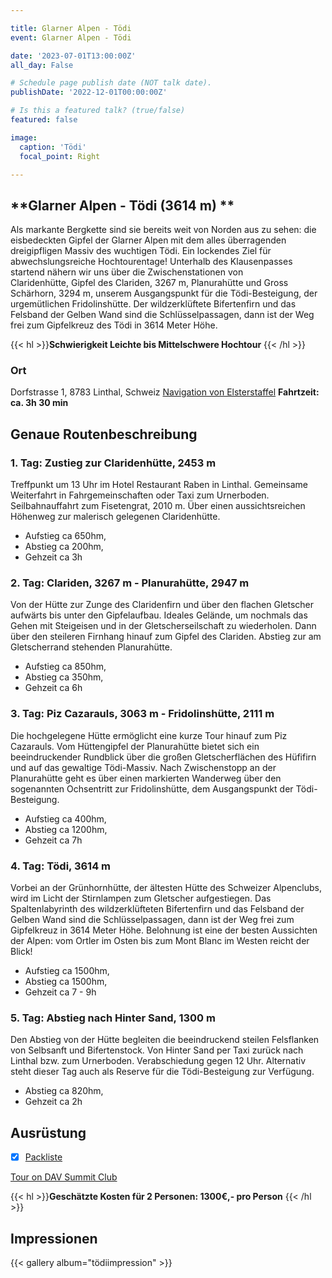 ```yaml
---

title: Glarner Alpen - Tödi
event: Glarner Alpen - Tödi 

date: '2023-07-01T13:00:00Z'
all_day: False

# Schedule page publish date (NOT talk date).
publishDate: '2022-12-01T00:00:00Z'

# Is this a featured talk? (true/false)
featured: false

image:
  caption: 'Tödi'
  focal_point: Right

---
```


## **Glarner Alpen - Tödi (3614 m) **

Als markante Bergkette sind sie bereits weit von Norden aus zu sehen: die eisbedeckten Gipfel der Glarner Alpen mit dem alles überragenden dreigipfligen Massiv des wuchtigen Tödi. Ein lockendes Ziel für abwechslungsreiche Hochtourentage! Unterhalb des Klausenpasses startend nähern wir uns über die Zwischenstationen von Claridenhütte, Gipfel des Clariden, 3267 m, Planurahütte und Gross Schärhorn, 3294 m, unserem Ausgangspunkt für die Tödi-Besteigung, der urgemütlichen Fridolinshütte. Der wildzerklüftete Bifertenfirn und das Felsband der Gelben Wand sind die Schlüsselpassagen, dann ist der Weg frei zum Gipfelkreuz des Tödi in 3614 Meter Höhe.

{{< hl >}}**Schwierigkeit Leichte bis Mittelschwere Hochtour** {{< /hl >}}

  
### Ort
Dorfstrasse 1, 8783 Linthal, Schweiz
[Navigation von Elsterstaffel](https://goo.gl/maps/cdK45RgTzFctMFg58)
**Fahrtzeit: ca. 3h 30 min**

## Genaue Routenbeschreibung

### 1. Tag: Zustieg zur Claridenhütte, 2453 m 
Treffpunkt um 13 Uhr im Hotel Restaurant Raben in Linthal. Gemeinsame Weiterfahrt in Fahrgemeinschaften oder Taxi zum Urnerboden. Seilbahnauffahrt zum Fisetengrat, 2010 m. Über einen aussichtsreichen Höhenweg zur malerisch gelegenen Claridenhütte.

- Aufstieg ca 650hm, 
- Abstieg ca 200hm, 
- Gehzeit ca 3h

### 2. Tag: Clariden, 3267 m - Planurahütte, 2947 m 
Von der Hütte zur Zunge des Claridenfirn und über den flachen Gletscher aufwärts bis unter den Gipfelaufbau. Ideales Gelände, um nochmals das Gehen mit Steigeisen und in der Gletscherseilschaft zu wiederholen. Dann über den steileren Firnhang hinauf zum Gipfel des Clariden. Abstieg zur am Gletscherrand stehenden Planurahütte.

- Aufstieg ca 850hm, 
- Abstieg ca 350hm, 
- Gehzeit ca 6h

### 3. Tag: Piz Cazarauls, 3063 m - Fridolinshütte, 2111 m 
Die hochgelegene Hütte ermöglicht eine kurze Tour hinauf zum Piz Cazarauls. Vom Hüttengipfel der Planurahütte bietet sich ein beeindruckender Rundblick über die großen Gletscherflächen des Hüfifirn und auf das gewaltige Tödi-Massiv. Nach Zwischenstopp an der Planurahütte geht es über einen markierten Wanderweg über den sogenannten Ochsentritt zur Fridolinshütte, dem Ausgangspunkt der Tödi-Besteigung.

- Aufstieg ca 400hm, 
- Abstieg ca 1200hm, 
- Gehzeit ca 7h

### 4. Tag: Tödi, 3614 m 
Vorbei an der Grünhornhütte, der ältesten Hütte des Schweizer Alpenclubs, wird im Licht der Stirnlampen zum Gletscher aufgestiegen. Das Spaltenlabyrinth des wildzerklüfteten Bifertenfirn und das Felsband der Gelben Wand sind die Schlüsselpassagen, dann ist der Weg frei zum Gipfelkreuz in 3614 Meter Höhe. Belohnung ist eine der besten Aussichten der Alpen: vom Ortler im Osten bis zum Mont Blanc im Westen reicht der Blick!

- Aufstieg ca 1500hm, 
- Abstieg ca 1500hm, 
- Gehzeit ca 7 - 9h

### 5. Tag: Abstieg nach Hinter Sand, 1300 m  
Den Abstieg von der Hütte begleiten die beeindruckend steilen Felsflanken von Selbsanft und Bifertenstock. Von Hinter Sand per Taxi zurück nach Linthal bzw. zum Urnerboden. Verabschiedung gegen 12 Uhr. Alternativ steht dieser Tag auch als Reserve für die Tödi-Besteigung zur Verfügung.

- Abstieg ca 820hm, 
- Gehzeit ca 2h

## Ausrüstung
- [x] [Packliste](https://www.dav-summit-club.de/database/website/equipment/info/27/show?noDate=1)

[Tour on DAV Summit Club](https://www.dav-summit-club.de/reisen/bergsteigen/hochtouren-alpen/dreitausender-glarner-alpen-mit-besteigung-toedi-3614-m)

{{< hl >}}**Geschätzte Kosten für 2 Personen:  1300€,- pro Person** {{< /hl >}}


## Impressionen
{{< gallery album="tödiimpression" >}}